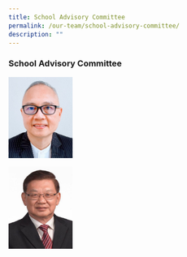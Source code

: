 ```yaml
---
title: School Advisory Committee
permalink: /our-team/school-advisory-committee/
description: ""
---
```

### School Advisory Committee

<img src="/images/Mr%20Tarn%20Sien%20Hao_Chairman.jpg" 
     style="width:25%">

<img src="/images/Mr%20Toe%20Tiong%20Hock_PBM_Treasurer.jpg" 
     style="width:25%">
		 
